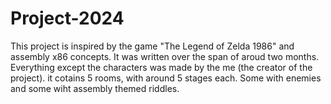 # Project-2024
This project is inspired by the game "The Legend of Zelda 1986" and assembly x86 concepts.
It was written over the span of aroud two months.
Everything except the characters was made by the me (the creator of the project).
it cotains 5 rooms, with around 5 stages each. Some with enemies and some wiht assembly themed riddles.
